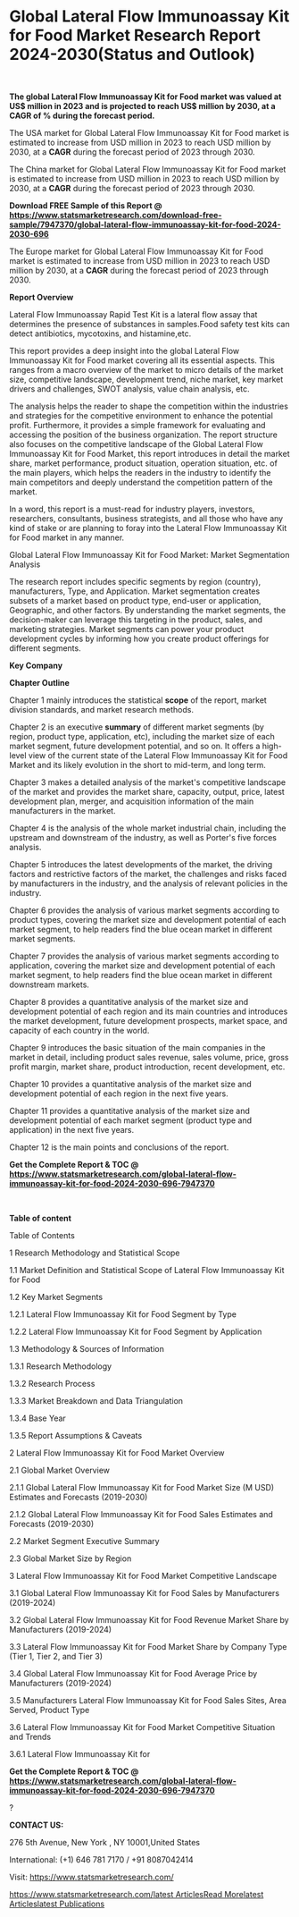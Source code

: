<h1>Global Lateral Flow Immunoassay Kit for Food Market Research Report 2024-2030(Status and Outlook)</h1><br/><p><strong>The global Lateral Flow Immunoassay Kit for Food market was valued at US$ million in 2023 and is projected to reach US$ million by 2030, at a <strong>CAGR</strong> of % during the forecast period.</strong></p>
 
 
 
 <p>The USA market for Global Lateral Flow Immunoassay Kit for Food market is estimated to increase from USD million in 2023 to reach USD million by 2030, at a <strong>CAGR</strong> during the forecast period of 2023 through 2030.</p>
 
 
 
 <p>The China market for Global Lateral Flow Immunoassay Kit for Food market is estimated to increase from USD million in 2023 to reach USD million by 2030, at a <strong>CAGR</strong> during the forecast period of 2023 through 2030.</p>
 
 
 
 <p><strong>Download FREE Sample of this Report @ <a href="https://www.statsmarketresearch.com/download-free-sample/7947370/global-lateral-flow-immunoassay-kit-for-food-2024-2030-696">https://www.statsmarketresearch.com/download-free-sample/7947370/global-lateral-flow-immunoassay-kit-for-food-2024-2030-696</a></strong></p>
 
 
 
 <p>The Europe market for Global Lateral Flow Immunoassay Kit for Food market is estimated to increase from USD million in 2023 to reach USD million by 2030, at a <strong>CAGR</strong> during the forecast period of 2023 through 2030.</p>
 
 
 
 <p><strong>Report Overview</strong></p>
 
 
 
 <p>Lateral Flow Immunoassay Rapid Test Kit is a lateral flow assay that determines the presence of substances in samples.Food safety test kits can detect antibiotics, mycotoxins, and histamine,etc.</p>
 
 
 
 <p>This report provides a deep insight into the global Lateral Flow Immunoassay Kit for Food market covering all its essential aspects. This ranges from a macro overview of the market to micro details of the market size, competitive landscape, development trend, niche market, key market drivers and challenges, SWOT analysis, value chain analysis, etc.</p>
 
 
 
 <p>The analysis helps the reader to shape the competition within the industries and strategies for the competitive environment to enhance the potential profit. Furthermore, it provides a simple framework for evaluating and accessing the position of the business organization. The report structure also focuses on the competitive landscape of the Global Lateral Flow Immunoassay Kit for Food Market, this report introduces in detail the market share, market performance, product situation, operation situation, etc. of the main players, which helps the readers in the industry to identify the main competitors and deeply understand the competition pattern of the market.</p>
 
 
 
 <p>In a word, this report is a must-read for industry players, investors, researchers, consultants, business strategists, and all those who have any kind of stake or are planning to foray into the Lateral Flow Immunoassay Kit for Food market in any manner.</p>
 
 
 
 <p>Global Lateral Flow Immunoassay Kit for Food Market: Market Segmentation Analysis</p>
 
 
 
 <p>The research report includes specific segments by region (country), manufacturers, Type, and Application. Market segmentation creates subsets of a market based on product type, end-user or application, Geographic, and other factors. By understanding the market segments, the decision-maker can leverage this targeting in the product, sales, and marketing strategies. Market segments can power your product development cycles by informing how you create product offerings for different segments.</p>
 
 
 
 <p><strong>Key Company</strong></p>
 
 
 
 <p><strong>Chapter Outline</strong></p>
 
 
 
 <p>Chapter 1 mainly introduces the statistical <strong>scope</strong> of the report, market division standards, and market research methods.</p>
 
 
 
 <p>Chapter 2 is an executive <strong>summary</strong> of different market segments (by region, product type, application, etc), including the market size of each market segment, future development potential, and so on. It offers a high-level view of the current state of the Lateral Flow Immunoassay Kit for Food Market and its likely evolution in the short to mid-term, and long term.</p>
 
 
 
 <p>Chapter 3 makes a detailed analysis of the market&#39;s competitive landscape of the market and provides the market share, capacity, output, price, latest development plan, merger, and acquisition information of the main manufacturers in the market.</p>
 
 
 
 <p>Chapter 4 is the analysis of the whole market industrial chain, including the upstream and downstream of the industry, as well as Porter&#39;s five forces analysis.</p>
 
 
 
 <p>Chapter 5 introduces the latest developments of the market, the driving factors and restrictive factors of the market, the challenges and risks faced by manufacturers in the industry, and the analysis of relevant policies in the industry.</p>
 
 
 
 <p>Chapter 6 provides the analysis of various market segments according to product types, covering the market size and development potential of each market segment, to help readers find the blue ocean market in different market segments.</p>
 
 
 
 <p>Chapter 7 provides the analysis of various market segments according to application, covering the market size and development potential of each market segment, to help readers find the blue ocean market in different downstream markets.</p>
 
 
 
 <p>Chapter 8 provides a quantitative analysis of the market size and development potential of each region and its main countries and introduces the market development, future development prospects, market space, and capacity of each country in the world.</p>
 
 
 
 <p>Chapter 9 introduces the basic situation of the main companies in the market in detail, including product sales revenue, sales volume, price, gross profit margin, market share, product introduction, recent development, etc.</p>
 
 
 
 <p>Chapter 10 provides a quantitative analysis of the market size and development potential of each region in the next five years.</p>
 
 
 
 <p>Chapter 11 provides a quantitative analysis of the market size and development potential of each market segment (product type and application) in the next five years.</p>
 
 
 
 <p>Chapter 12 is the main points and conclusions of the report.</p>
 
 
 
 <div><b>Get the Complete Report & TOC @ <a href="https://www.statsmarketresearch.com/global-lateral-flow-immunoassay-kit-for-food-2024-2030-696-7947370">https://www.statsmarketresearch.com/global-lateral-flow-immunoassay-kit-for-food-2024-2030-696-7947370</a></b></div>
 
 
 
 <p><br />
 
 <b>Table of content</b></p>
 
 
 
 <p>Table of Contents<br />
 
 1 Research Methodology and Statistical Scope<br />
 
 1.1 Market Definition and Statistical Scope of Lateral Flow Immunoassay Kit for Food<br />
 
 1.2 Key Market Segments<br />
 
 1.2.1 Lateral Flow Immunoassay Kit for Food Segment by Type<br />
 
 1.2.2 Lateral Flow Immunoassay Kit for Food Segment by Application<br />
 
 1.3 Methodology & Sources of Information<br />
 
 1.3.1 Research Methodology<br />
 
 1.3.2 Research Process<br />
 
 1.3.3 Market Breakdown and Data Triangulation<br />
 
 1.3.4 Base Year<br />
 
 1.3.5 Report Assumptions & Caveats<br />
 
 2 Lateral Flow Immunoassay Kit for Food Market Overview<br />
 
 2.1 Global Market Overview<br />
 
 2.1.1 Global Lateral Flow Immunoassay Kit for Food Market Size (M USD) Estimates and Forecasts (2019-2030)<br />
 
 2.1.2 Global Lateral Flow Immunoassay Kit for Food Sales Estimates and Forecasts (2019-2030)<br />
 
 2.2 Market Segment Executive Summary<br />
 
 2.3 Global Market Size by Region<br />
 
 3 Lateral Flow Immunoassay Kit for Food Market Competitive Landscape<br />
 
 3.1 Global Lateral Flow Immunoassay Kit for Food Sales by Manufacturers (2019-2024)<br />
 
 3.2 Global Lateral Flow Immunoassay Kit for Food Revenue Market Share by Manufacturers (2019-2024)<br />
 
 3.3 Lateral Flow Immunoassay Kit for Food Market Share by Company Type (Tier 1, Tier 2, and Tier 3)<br />
 
 3.4 Global Lateral Flow Immunoassay Kit for Food Average Price by Manufacturers (2019-2024)<br />
 
 3.5 Manufacturers Lateral Flow Immunoassay Kit for Food Sales Sites, Area Served, Product Type<br />
 
 3.6 Lateral Flow Immunoassay Kit for Food Market Competitive Situation and Trends<br />
 
 3.6.1 Lateral Flow Immunoassay Kit for</p>
 
 
 
 <div><b>Get the Complete Report & TOC @ <a href="https://www.statsmarketresearch.com/global-lateral-flow-immunoassay-kit-for-food-2024-2030-696-7947370">https://www.statsmarketresearch.com/global-lateral-flow-immunoassay-kit-for-food-2024-2030-696-7947370</a></b></div>
 
 
 
 <p>? </p>
 
 
 
 <p><b>CONTACT US:</b><br />
 
 276 5th Avenue, New York , NY 10001,United States<br />
 
 International: (+1) 646 781 7170 / +91 8087042414<br />
 
 Visit: <a href="https://www.statsmarketresearch.com/">https://www.statsmarketresearch.com/</a><br />
 
 <a href="https://gyeongbokgung.com">https://www.statsmarketresearch.com/</a><a href="https://hallyeomaritime.com">latest Articles</a><a href="https://jingwansa.com">Read More</a><a href="https://nguoiviet.jp/">latest Articles</a><a href="https://www.intelmarketresearch.com/">latest Publications</a></p>